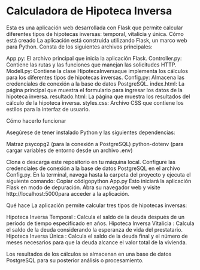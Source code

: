 # Calculadora de Hipoteca Inversa
Esta es una aplicación web desarrollada con Flask que permite calcular diferentes tipos de hipotecas inversas: temporal, vitalicia y única.
Cómo está creado
La aplicación está construida utilizando Flask, un marco web para Python. Consta de los siguientes archivos principales:

App.py: El archivo principal que inicia la aplicación Flask.
Controller.py: Contiene las rutas y las funciones que manejan las solicitudes HTTP.
Modell.py: Contiene la clase HipotecaInversaque implementa los cálculos para los diferentes tipos de hipotecas inversas.
Config.py: Almacena las credenciales de conexión a la base de datos PostgreSQL.
index.html: La página principal que muestra el formulario para ingresar los datos de la hipoteca inversa.
resultado.html: La página que muestra los resultados del cálculo de la hipoteca inversa.
styles.css: Archivo CSS que contiene los estilos para la interfaz de usuario.

Cómo hacerlo funcionar

Asegúrese de tener instalado Python y las siguientes dependencias:

Matraz
psycopg2 (para la conexión a PostgreSQL)
python-dotenv (para cargar variables de entorno desde un archivo .env)


Clona o descarga este repositorio en tu máquina local.
Configure las credenciales de conexión a la base de datos PostgreSQL en el archivo Config.py.
En la terminal, navega hasta la carpeta del proyecto y ejecuta el siguiente comando:
Copiar códigopython App.py
Esto iniciará la aplicación Flask en modo de depuración.
Abra su navegador web y visite http://localhost:5000para acceder a la aplicación.

Qué hace
La aplicación permite calcular tres tipos de hipotecas inversas:

Hipoteca Inversa Temporal : Calcula el saldo de la deuda después de un período de tiempo especificado en años.
Hipoteca Inversa Vitalicia : Calcula el saldo de la deuda considerando la esperanza de vida del prestatario.
Hipoteca Inversa Única : Calcula el saldo de la deuda final y el número de meses necesarios para que la deuda alcance el valor total de la vivienda.

Los resultados de los cálculos se almacenan en una base de datos PostgreSQL para su posterior análisis o procesamiento.
